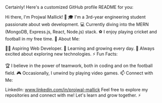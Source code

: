 
Certainly! Here's a customized GitHub profile README for you:

Hi there, I'm Projwal Mallick! 👋
🎓 I'm a 3rd-year engineering student passionate about web development.
💻 Currently diving into the MERN (MongoDB, Express.js, React, Node.js) stack.
⚽ I enjoy playing cricket and football in my free time.
👀 About Me:

👨‍💻 Aspiring Web Developer.
🌱 Learning and growing every day.
🚀 Always excited about exploring new technologies.
⚡ Fun Facts:

🏆 I believe in the power of teamwork, both in coding and on the football field.
🎮 Occasionally, I unwind by playing video games.
📫 Connect with Me:

LinkedIn: www.linkedin.com/in/projwal-mallick
Feel free to explore my repositories and connect with me! Let's learn and grow together. ⚡
